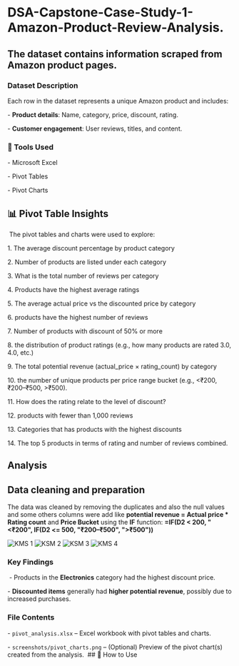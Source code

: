 # DSA-Capstone-Case-Study-1-Amazon-Product-Review-Analysis.
## The dataset contains information scraped from Amazon product pages. 

### Dataset Description
‎Each row in the dataset represents a unique Amazon product and includes:

‎- **Product details**: Name, category, price, discount, rating.

‎- **Customer engagement**: User reviews, titles, and content.


### 🔧 Tools Used
‎- Microsoft Excel

‎- Pivot Tables

‎- Pivot Charts
‎
## 📊 Pivot Table Insights
‎
‎The pivot tables and charts were used to explore:

‎1. The average discount percentage by product category

‎2. Number of products are listed under each category

‎3. What is the total number of reviews per category

‎4. Products have the highest average ratings

‎5. The average actual price vs the discounted price by category

‎6. products have the highest number of reviews

‎7. Number of products with discount of 50% or more

‎8. the distribution of product ratings (e.g., how many products are rated 3.0,
‎4.0, etc.)

‎9. The total potential revenue (actual_price × rating_count) by category

‎10. the number of unique products per price range bucket (e.g., <₹200,
‎₹200–₹500, >₹500).

‎11. How does the rating relate to the level of discount?

‎12. products with fewer than 1,000 reviews

‎13. Categories that has products with the highest discounts

‎14. The top 5 products in terms of rating and number of reviews combined.

## Analysis
## Data cleaning and preparation
The data was cleaned by removing the duplicates and also the null values and some others columns were add like **potential revenue = Actual price * Rating count** and **Price Bucket** using the **IF** function:  **=IF(D2 < 200, "<₹200", IF(D2 <= 500, "₹200–₹500", ">₹500"))**

![KMS 1](https://github.com/user-attachments/assets/80b77e21-5653-4fa8-8976-2752e3bbbc7c)
![KSM 2](https://github.com/user-attachments/assets/bbc5f2cb-56d5-44fb-b78a-a0b3166941ef)
![KSM 3](https://github.com/user-attachments/assets/b1e0d998-dd3a-46fa-bc91-bc0240ed8542)
![KMS 4](https://github.com/user-attachments/assets/11313755-c95e-4329-88d6-402d1c202e75)

### Key Findings
‎
‎- Products in the **Electronics** category had the highest discount price.

‎- **Discounted items** generally had **higher potential revenue**, possibly due to increased purchases.

### File Contents
‎- `pivot_analysis.xlsx` – Excel workbook with pivot tables and charts.

‎- `screenshots/pivot_charts.png` – (Optional) Preview of the pivot chart(s) created from the analysis.
‎
‎## 📌 How to Use
‎
‎
